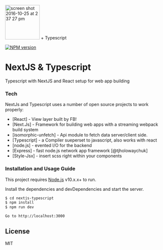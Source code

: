 <img width="112" alt="screen shot 2016-10-25 at 2 37 27 pm" src="https://cloud.githubusercontent.com/assets/13041/19686250/971bf7f8-9ac0-11e6-975c-188defd82df1.png"> + Typescript

[![NPM version](https://img.shields.io/npm/v/next.svg)](https://www.npmjs.com/package/next)

# NextJS & Typescript
Typescript with NextJS and React setup for web app building

### Tech

NextJs and Typescript uses a number of open source projects to work properly:

* [React] - View layer built by FB!
* [Next.Js] - Framework for building web apps with a streaming webpack build system
* [isomorphic-unfetch] - Api module to fetch data server/client side.
* [Typescript] - a Compiler sueperset to javascript, also works with react
* [node.js] - evented I/O for the backend
* [Express] - fast node.js network app framework [@tjholowaychuk]
* [Style-Jsx] - insert scss right within your components


### Installation and Usage Guide

This project requires [Node.js](https://nodejs.org/) v10.x.x+ to run.

Install the dependencies and devDependencies and start the server.

```sh
$ cd nextjs-typescript
$ npm install
$ npm run dev

Go to http://localhost:3000
```

License
----

MIT
